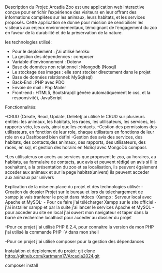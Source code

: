 Description du Projet:
Arcadia Zoo est une application web interactive conçue pour enrichir l’expérience des visiteurs en leur offrant des informations complètes sur les animaux, leurs habitats, et les services proposés. Cette application se donne pour mission de sensibiliser les visiteurs aux enjeux environnementaux, témoignant de l’engagement du zoo en faveur de la durabilité et de la préservation de la nature.

les technologies utilisé:

-   Pour le deploiement : j'ai utilisé heroku
-   La gestion des dépendences : composer
-   Variable d'environnement : Dotenv
-   Base de données non relationnel : Mongodb (Nosql)
-   Le stockage des images : elle sont stocker directement dans le projet
-   Base de données relationnel: MySql(sql)
-   Back-End : PHP avec PDO
-   Envoie de mail : Php Mailer
-   Front-end : HTML5, Bootstrap(il gènère automatiquement le css, et la responsivité), JavaScript


Fonctionnalités:

-CRUD (Create, Read, Update, Delete)j'ai utilisé le CRUD sur plusieurs entités: les animaux, les habitats, les races, les utilisateurs, les services, les rapports véto, les avis, ainsi que les contacts.
-Gestion des permissions des utilisateurs, en fonction de leur role, chaque utilisaturs en fonctions de leur role on eu Dashboard bien défini
-Gestion des avis des services, des habitats, des contacts,des animaux, des rapports, des utilisateurs, des races, en sql, et gestion des horairs en NoSql avec MongoDb compass

-Les utilisaterus on accès au services que proposent le zoo, au horaires, au habitats, au formulaire de contacts, aux avis et peuvent rédigé un avis si il le souhaitent, a la présentation du zoo et sa localisation, ils peuvent également acceder aux animaux et sur la page habitat(univers) ils peuvent acceder aux animaux par univers

Explication de la mise en place du projet et des technologies utilisé:
-Creation du dossier Projet sur le bureau et lors du telechargement de xampp je vais tranferer le projet dans htdocs
-Xampp : Serveur local avec Apache et MySQL:
    - Pour ce faire j'ai télécharger Xampp sur le site officiel
    - j'ai installer xampp  et par la suite j'ai lancer le services Apache et MySQL
    - pour acceder au site en local j'ai ouvert mon navigateur et taper dans la barre de recherche localhost pour acceder au dossier du projet

-Pour ce projet j'ai utilisé PHP 8.2.4, pour connaitre la version de mon PHP j'ai utilisé la commande PHP -V dans mon shell

-Pour ce projet j'ai utilisé composer pour la gestion des dépendances






Instalation et deploiement du projet:
git clone https://github.com/kartmann17/Arcadia2024.git

composer install






